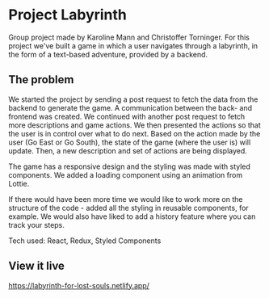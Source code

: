 # Project Labyrinth

Group project made by Karoline Mann and Christoffer Torninger. 
For this project we've built a game in which a user navigates through a labyrinth, in the form of a text-based adventure, provided by a backend.

## The problem

We started the project by sending a post request to fetch the data from the backend to generate the game. A communication between the back- and frontend was created. We continued with another post request to fetch more descriptions and game actions. We then presented the actions so that the user is in control over what to do next. Based on the action made by the user (Go East or Go South), the state of the game (where the user is) will update. Then, a new description and set of actions are being displayed.

The game has a responsive design and the styling was made with styled components. We added a loading component using an animation from Lottie.

If there would have been more time we would like to work more on the structure of the code - added all the styling in reusable components, for example. We would also have liked to add a history feature where you can track your steps.

Tech used: React, Redux, Styled Components


## View it live

https://labyrinth-for-lost-souls.netlify.app/
